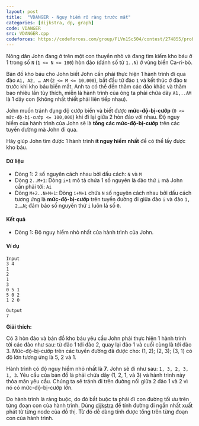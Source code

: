 ```yaml
---
layout: post
title:  "VDANGER - Nguy hiểm rõ ràng trước mắt"
categories: [dijkstra, dp, graph]
code: VDANGER
src: VDANGER.cpp
codeforces: https://codeforces.com/group/FLVn1Sc504/contest/274855/problem/B
---
```



Nông dân John đang ở trên một con thuyền nhỏ và đang tìm kiếm kho báu ở 1 trong số `N` (`1 <= N <= 100`) hòn đảo (đánh số từ `1..N`) ở vùng biển Ca-ri-bò.

Bản đồ kho báu cho John biết John cần phải thực hiện 1 hành trình đi qua đảo `A1, A2, … AM` (`2 <= M <= 10,000`), bắt đầu từ đảo `1` và kết thúc ở đảo `N` trước khi kho báu biến mất. Anh ta có thể đến thăm các đảo khác và thăm bao nhiêu lần tùy thích, miễn là hành trình của ông ta phải chứa dãy `A1,..AM` là 1 dãy con (không nhất thiết phải liên tiếp nhau).

John muốn tránh đụng độ cướp biển và biết được **mức-độ-bị-cướp** (`0 <= mức-độ-bị-cướp <= 100,000`) khi đi lại giữa 2 hòn đảo với nhau. Độ nguy hiểm của hành trình của John sẽ là **tổng các mức-độ-bị-cướp** trên các tuyến đường mà John đi qua.

Hãy giúp John tìm được 1 hành trình **ít nguy hiểm nhất** để có thể lấy được kho báu.

#### Dữ liệu

*   Dòng 1: 2 số nguyên cách nhau bởi dấu cách: `N` và `M`
*   Dòng `2..M+1`: Dòng `i+1` mô tả chứa 1 số nguyên là đảo thứ `i` mà John cần phải tới: `Ai`
*   Dòng `M+2..N+M+1`: Dòng `i+M+1` chứa `N` số nguyên cách nhau bởi dấu cách tương ứng là **mức-độ-bị-cướp** trên tuyến đường đi giữa đảo `i` và đảo `1, 2,…N`; đảm bảo số nguyên thứ `i` luôn là số `0`.

#### Kết quả

*   Dòng 1: Độ nguy hiểm nhỏ nhất của hành trình của John.

#### Ví dụ

```
Input
3 4
1
2
1
3
0 5 1
5 0 2
1 2 0

Output
7
```

**Giải thích:**

Có 3 hòn đảo và bản đồ kho báu yêu cầu John phải thực hiện 1 hành trình tới các đảo như sau: từ đảo 1 tới đảo 2, quay lại đảo 1 và cuối 
cùng là tới đảo 3. Mức-độ-bị-cướp trên các tuyến đường đã được cho: (1, 2); (2, 3); (3, 1) có độ lớn tương ứng là 5, 2 và 1.

Hành trình có độ nguy hiểm nhỏ nhất là **7**. John sẽ đi như sau: `1, 3, 2, 3, 1, 3`. Yêu cầu của bản đồ là phải chứa dãy
(1, 2, 1, và 3) và hành trình này thỏa mãn yêu cầu. Chúng ta sẽ tránh đi trên đường nối giữa 2 đảo 1 và 2 vì nó có mức-độ-bị-cướp lớn.

<!--more-->


Do hành trình là ràng buộc, do đó bắt buộc ta phải đi con đường tối ưu trên từng đoạn con của hành trình. Dùng [dijkstra](https://vnspoj.github.io/category/dijkstra) để tính đường đi ngắn nhất xuất phát từ từng node của đồ thị. Từ đó dễ dàng tính được tổng trên từng đoạn con của hành trình.
